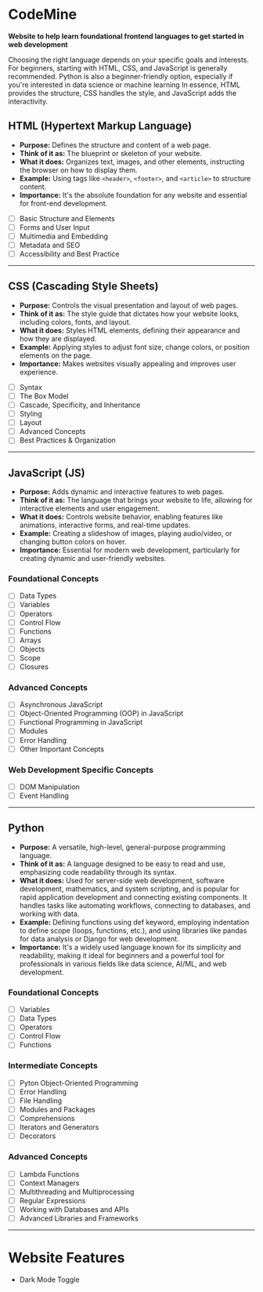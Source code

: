 # CodeMine
**Website to help learn foundational frontend languages to get started in web development**

Choosing the right language depends on your specific goals and interests. For beginners, starting with HTML, CSS, and JavaScript is generally recommended. Python is also a beginner-friendly option, especially if you're interested in data science or machine learning
In essence, HTML provides the structure, CSS handles the style, and JavaScript adds the interactivity.


## HTML (Hypertext Markup Language)
- **Purpose:** Defines the structure and content of a web page.
- **Think of it as:** The blueprint or skeleton of your website.
- **What it does:** Organizes text, images, and other elements, instructing the browser on how to display them.
- **Example:** Using tags like `<header>`, `<footer>`, and `<article>` to structure content.
- **Importance:** It's the absolute foundation for any website and essential for front-end development.

- [ ] Basic Structure and Elements
- [ ] Forms and User Input
- [ ] Multimedia and Embedding
- [ ] Metadata and SEO
- [ ] Accessibility and Best Practice
------------------------------------

## CSS (Cascading Style Sheets)
- **Purpose:** Controls the visual presentation and layout of web pages.
- **Think of it as:** The style guide that dictates how your website looks, including colors, fonts, and layout.
- **What it does:** Styles HTML elements, defining their appearance and how they are displayed.
- **Example:** Applying styles to adjust font size, change colors, or position elements on the page.
- **Importance:** Makes websites visually appealing and improves user experience.

- [ ] Syntax
- [ ] The Box Model
- [ ] Cascade, Specificity, and Inheritance
- [ ] Styling
- [ ] Layout
- [ ] Advanced Concepts
- [ ] Best Practices & Organization

-------------------------------------------

## JavaScript (JS)
- **Purpose:** Adds dynamic and interactive features to web pages.
- **Think of it as:** The language that brings your website to life, allowing for interactive elements and user engagement.
- **What it does:** Controls website behavior, enabling features like animations, interactive forms, and real-time updates.
- **Example:** Creating a slideshow of images, playing audio/video, or changing button colors on hover.
- **Importance:** Essential for modern web development, particularly for creating dynamic and user-friendly websites. 
 
### Foundational Concepts
- [ ] Data Types
- [ ] Variables
- [ ] Operators
- [ ] Control Flow
- [ ] Functions
- [ ] Arrays
- [ ] Objects
- [ ] Scope
- [ ] Closures

### Advanced Concepts
- [ ] Asynchronous JavaScript
- [ ] Object-Oriented Programming (OOP) in JavaScript
- [ ] Functional Programming in JavaScript
- [ ] Modules
- [ ] Error Handling
- [ ] Other Important Concepts

### Web Development Specific Concepts
- [ ] DOM Manipulation
- [ ] Event Handling
---------------------------------------------

## Python
- **Purpose:** A versatile, high-level, general-purpose programming language.
- **Think of it as:** A language designed to be easy to read and use, emphasizing code readability through its syntax.
- **What it does:** Used for server-side web development, software development, mathematics, and system scripting, and is popular for rapid application development and connecting existing components. It handles tasks like automating workflows, connecting to databases, and working with data.
- **Example:** Defining functions using def keyword, employing indentation to define scope (loops, functions, etc.), and using libraries like pandas for data analysis or Django for web development.
- **Importance:** It's a widely used language known for its simplicity and readability, making it ideal for beginners and a powerful tool for professionals in various fields like data science, AI/ML, and web development. 

### Foundational Concepts
- [ ] Variables
- [ ] Data Types
- [ ] Operators
- [ ] Control Flow
- [ ] Functions

### Intermediate Concepts
- [ ] Pyton Object-Oriented Programming
- [ ] Error Handling
- [ ] File Handling
- [ ] Modules and Packages
- [ ] Comprehensions
- [ ] Iterators and Generators
- [ ] Decorators

### Advanced Concepts
- [ ] Lambda Functions
- [ ] Context Managers
- [ ] Multithreading and Multiprocessing
- [ ] Regular Expressions
- [ ] Working with Databases and APIs
- [ ] Advanced Libraries and Frameworks
--------------------------------------

# Website Features
- Dark Mode Toggle
